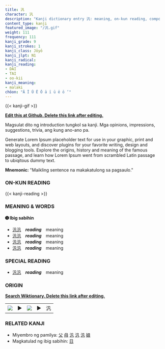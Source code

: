 ```yaml
---
title: 汎
character: 汎
description: "Kanji dictionary entry 汎: meaning, on-kun reading, compounds, origin, related kanji"
content_type: kanji
featured_image: "/汎.gif"
weight: 111
frequency: 111
kanji_grade: 9
kanji_strokes: 1
kanji_class: Jōyō
kanji_jlpt: N1
kanji_radical: 
kanji_reading: 
- DAI
- TAI
- oo-kii
kanji_meaning:
- malaki
chōon: "Ā Ī Ū Ē Ō ā ī ū ē ō ’"
---
```

[//]: # (Don't edit the line below. Kanji animated GIF code is automatically generated.)
{{< kanji-gif >}}

[//]: # (Edit below this line.)

**[Edit this at Github. Delete this link after editing.](https://github.com/tim0g/tim/tree/main/content/kanji/汎/index.md)**

Magsulat dito ng introduction tungkol sa kanji. Mga opinions, impressions, suggestions, trivia, ang kung ano-ano pa.

Generate Lorem Ipsum placeholder text for use in your graphic, print and web layouts, and discover plugins for your favorite writing, design and blogging tools. Explore the origins, history and meaning of the famous passage, and learn how Lorem Ipsum went from scrambled Latin passage to ubiqitous dummy text.
 
**Mnemonic:** "Maikling sentence na makakatulong sa pagsaulo."

### ON-KUN READING

[//]: # (Don't edit the line below. ON-KUN READING code is automatically generated.)
{{< kanji-reading >}}

### MEANING & WORDS

#### ➊ **Ibig sabihin**
  - [汎](../汎)[汎](../汎)　***reading***　meaning
  - [汎](../汎)[汎](../汎)　***reading***　meaning
  - [汎](../汎)[汎](../汎)　***reading***　meaning
  - [汎](../汎)[汎](../汎)　***reading***　meaning

### SPECIAL READING
  - [汎](../汎)[汎](../汎)　***reading***　meaning

### ORIGIN

**[Search Wiktionary. Delete this link after editing.](https://wiktionary.org/wiki/汎)**
<table class="kanji-table"><tr><td>
<img src="60px-汎-bronze.svg.png">
</td><td>▶</td><td>
<img src="60px-汎-oracle.svg.png">
</td><td>▶</td>
<td class="kanji-origin">汎</td>
</tr></table>

### RELATED KANJI
- Miyembro ng pamilya: [父](../父) [母](../母) [汎](../汎) [汎](../汎) [汎](../汎) [娘](../娘)
- Magkatulad ng ibig sabihin: [日](../日)
